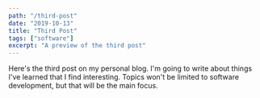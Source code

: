 ```yaml
---
path: "/third-post"
date: "2019-10-13"
title: "Third Post"
tags: ["software"]
excerpt: "A preview of the third post"
---
```


Here's the third post on my personal blog. I'm going to write about things I've learned that I find interesting. Topics won't be limited to software development, but that will be the main focus.
